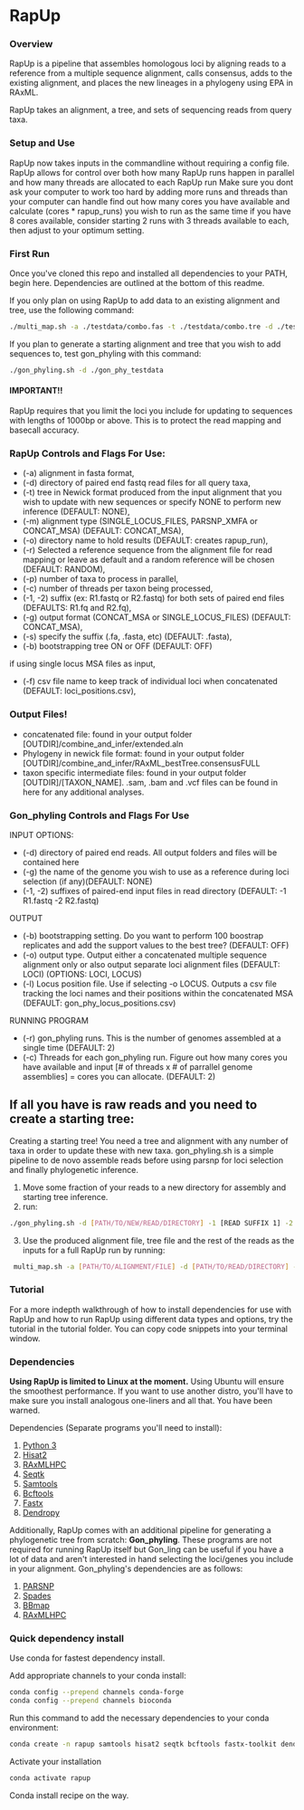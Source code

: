 # RapUp
### Overview

RapUp is a pipeline that assembles homologous loci by aligning reads to a reference from a multiple sequence alignment, calls consensus, adds to the existing alignment, and places the new lineages in a phylogeny using EPA in RAxML.

RapUp takes an alignment, a tree, and sets of sequencing reads from query taxa.

### Setup and Use

RapUp now takes inputs in the commandline without requiring a config file.
RapUp allows for control over both how many RapUp runs happen
in parallel and how many threads are allocated to each RapUp run
Make sure you dont ask your computer to work too hard by adding more runs and threads than your computer can handle
find out how many cores you have available and calculate (cores * rapup_runs) you wish to run as the same time
if you have 8 cores available, consider starting 2 runs with 3 threads available to each,
then adjust to your optimum setting.

### First Run
Once you've cloned this repo and installed all dependencies to your PATH, begin here. Dependencies are outlined at the bottom of this readme.

If you only plan on using RapUp to add data to an existing alignment and tree, use the following command:

```bash
./multi_map.sh -a ./testdata/combo.fas -t ./testdata/combo.tre -d ./testdata
```

If you plan to generate a starting alignment and tree that you wish to add sequences to, test gon_phyling with this command:

```bash
./gon_phyling.sh -d ./gon_phy_testdata
```

#### IMPORTANT!!

RapUp requires that you limit the loci you include for updating to sequences with lengths of 1000bp or above. This is to protect the read mapping and basecall accuracy.

### RapUp Controls and Flags For Use:

- (-a) alignment in fasta format,
- (-d) directory of paired end fastq read files for all query taxa,
- (-t) tree in Newick format produced from the input alignment that you wish to update with new sequences or specify NONE to perform new inference (DEFAULT: NONE),
- (-m) alignment type (SINGLE_LOCUS_FILES, PARSNP_XMFA or CONCAT_MSA) (DEFAULT: CONCAT_MSA),
- (-o) directory name to hold results (DEFAULT: creates rapup_run),
- (-r) Selected a reference sequence from the alignment file for read mapping or leave as default and a random reference will be chosen (DEFAULT: RANDOM),
- (-p) number of taxa to process in parallel,
- (-c) number of threads per taxon being processed,
- (-1, -2) suffix (ex: R1.fastq or R2.fastq) for both sets of paired end files (DEFAULTS: R1.fq and R2.fq),
- (-g) output format (CONCAT_MSA or SINGLE_LOCUS_FILES) (DEFAULT: CONCAT_MSA),
- (-s) specify the suffix (.fa, .fasta, etc) (DEFAULT: .fasta),
- (-b) bootstrapping tree ON or OFF (DEFAULT: OFF)

 if using single locus MSA files as input,
- (-f) csv file name to keep track of individual loci when concatenated (DEFAULT: loci_positions.csv),

### Output Files!
- concatenated file: found in your output folder [OUTDIR]/combine_and_infer/extended.aln
- Phylogeny in newick file format: found in your output folder [OUTDIR]/combine_and_infer/RAxML_bestTree.consensusFULL
- taxon specific intermediate files: found in your output folder [OUTDIR]/[TAXON_NAME]. .sam, .bam and .vcf files can be found in here for any additional analyses.

### Gon_phyling Controls and Flags For Use

INPUT OPTIONS:
- (-d) directory of paired end reads. All output folders and files will be contained here
- (-g) the name of the genome you wish to use as a reference during loci selection (if any)(DEFAULT: NONE)
- (-1, -2) suffixes of paired-end input files in read directory (DEFAULT: -1 R1.fastq -2 R2.fastq)

 OUTPUT
- (-b) bootstrapping setting. Do you want to perform 100 boostrap replicates and add the support values to the best tree? (DEFAULT: OFF)
- (-o) output type. Output either a concatenated multiple sequence alignment only or also output separate loci alignment files (DEFAULT: LOCI) (OPTIONS: LOCI, LOCUS)
- (-l) Locus position file. Use if selecting -o LOCUS. Outputs a csv file tracking the loci names and their positions within the concatenated MSA (DEFAULT: gon_phy_locus_positions.csv)

 RUNNING PROGRAM
- (-r) gon_phyling runs. This is the number of genomes assembled at a single time (DEFAULT: 2)
- (-c) Threads for each gon_phyling run. Figure out how many cores you have available and input [# of threads x # of parrallel genome assemblies] = cores you can allocate. (DEFAULT: 2)

## If all you have is raw reads and you need to create a starting tree:
Creating a starting tree!
You need a tree and alignment with any number of taxa in order to update these with new taxa.
gon_phyling.sh is a simple pipeline to de novo assemble reads before using parsnp for loci selection and finally phylogenetic inference.

1. Move some fraction of your reads to a new directory for assembly and starting tree inference.
2. run: 
```bash
./gon_phyling.sh -d [PATH/TO/NEW/READ/DIRECTORY] -1 [READ SUFFIX 1] -2 [READ SUFFIX 2]
```
3. Use the produced alignment file, tree file and the rest of the reads as the inputs for a full RapUp run by running:
```bash
 multi_map.sh -a [PATH/TO/ALIGNMENT/FILE] -d [PATH/TO/READ/DIRECTORY] -t [PATH/TO/TREE/FILE] -1 [READ SUFFIX 1] -2 [READ SUFFIX 2].
```

### Tutorial

For a more indepth walkthrough of how to install dependencies for use with RapUp and how to run RapUp using different data types and options, try the tutorial in the tutorial folder. You can copy code snippets into your terminal window.

### Dependencies

**Using RapUp is limited to Linux at the moment.** Using Ubuntu will ensure the smoothest performance. If you want to use another distro, you'll have to make sure you install analogous one-liners and all that. You have been warned.

Dependencies (Separate programs you'll need to install):

1. [Python 3](https://www.python.org/)
2. [Hisat2](https://ccb.jhu.edu/software/hisat2/index.shtml)
3. [RAxMLHPC](https://github.com/stamatak/standard-RAxML)
4. [Seqtk](https://github.com/lh3/seqtk)
5. [Samtools](http://www.htslib.org/)
6. [Bcftools](http://www.htslib.org/)
7. [Fastx](http://hannonlab.cshl.edu/fastx_toolkit/download.html)
8. [Dendropy](https://dendropy.org/)

Additionally, RapUp comes with an additional pipeline for generating a phylogenetic tree from scratch: **Gon\_phyling**. These programs are not required for running RapUp itself but Gon\_ling can be useful if you have a lot of data and aren't interested in hand selecting the loci/genes you include in your alignment. Gon\_phyling's dependencies are as follows:

1. [PARSNP](https://harvest.readthedocs.io/en/latest/content/parsnp.html)
2. [Spades](https://github.com/ablab/spades)
3. [BBmap](https://jgi.doe.gov/data-and-tools/bbtools/bb-tools-user-guide/bbmap-guide/)
4. [RAxMLHPC](https://github.com/stamatak/standard-RAxML)

### Quick dependency install
Use conda for fastest dependency install.

Add appropriate channels to your conda install:

```bash
conda config --prepend channels conda-forge
conda config --prepend channels bioconda
```

Run this command to add the necessary dependencies to your conda environment:

```bash
conda create -n rapup samtools hisat2 seqtk bcftools fastx-toolkit dendropy raxml
```

Activate your installation

```bash
conda activate rapup
```

Conda install recipe on the way.
